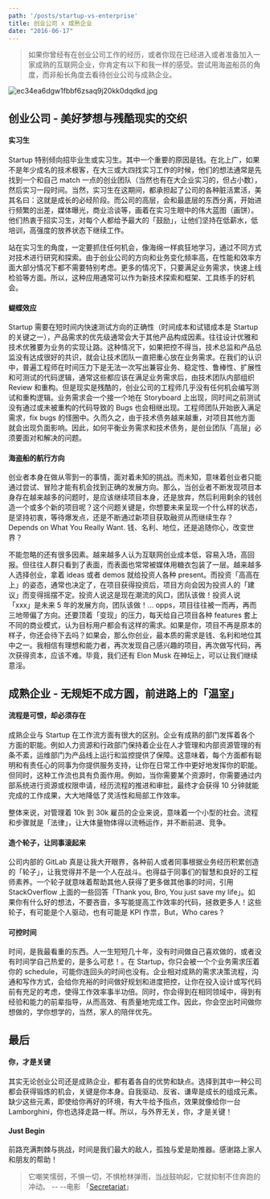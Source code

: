 ```yaml
---
path: '/posts/startup-vs-enterprise'
title: 创业公司 x 成熟企业
date: "2016-06-17"
---
```


> 如果你曾经有在创业公司工作的经历，或者你现在已经进入或者准备加入一家成熟的互联网企业，你肯定有以下和我一样的感受。尝试用海盗船员的角度，而非船长角度去看待创业公司与成熟企业。

![ec34ea6dgw1fbbf6zsaq9j20kk0dqdkd.jpg](//static.cnodejs.org/Fjf1IjkjLM-zkjZGX7z1TyaWoMU8)

## 创业公司 - 美好梦想与残酷现实的交织

#### 实习生

Startup 特别倾向招毕业生或实习生。其中一个重要的原因是钱。在北上广，如果不是年少成名的技术极客，在大三或大四找实习工作的时候，他们的想法通常是先找到一个和自己 match 一点的创业团队（当然也有在大企业实习的，但占小数），然后实习一段时间。当然，实习生在这期间，都承担起了公司的各种脏活累活，美其名曰：这就是成长的必经阶段。而公司的高层，会和最底层的东西分离，开始进行频繁的出差，媒体曝光，商业洽谈等，画着在实习生眼中的伟大蓝图（画饼）。他们热衷于招实习生，对每个人都给予最大的「鼓励」，让他们坚持在低薪水，低培训，高强度的放养状态下继续工作。

站在实习生的角度，一定要抓住任何机会，像海绵一样疯狂地学习，通过不同方式对技术进行研究和探索。由于创业公司的方向和业务变化频率高，在性能和效率方面大部分情况下都不需要特别考虑。更多的情况下，只要满足业务需求，快速上线检验等方面。所以，这种应用通常可以作为新技术探索和框架、工具练手的好机会。

#### 蝴蝶效应

Startup 需要在短时间内快速测试方向的正确性（时间成本和试错成本是 Startup 的关键之一），产品需求的优先级通常会大于其他产品构成因素。往往设计优雅和技术优雅要为业务的实现让路。这种情况下，如果把控不得当，技术总监和产品总监没有达成很好的共识，就会让技术团队一直把重心放在业务需求。在我们的认识中，普遍工程师在时间压力下是无法一次写出兼容业务、稳定性、鲁棒性、扩展性和可测试的代码逻辑，通常这些都应该在满足业务需求后，由技术团队内部组织 Review 和重构。但是现实是残酷的，创业公司的工程师几乎没有任何机会编写测试和重构逻辑。业务需求会一个接一个地在 Storyboard 上出现，同时间之前测试没有通过或未被重构的代码导致的 Bugs 也会相继出现。工程师团队开始嵌入满足需求，fix bugs 的怪圈中。久而久之，由于技术债务越来越重，对项目其他方面就会出现负面影响。因此，如何平衡业务需求和技术债务，是创业团队「高层」必须要面对和解决的问题。

#### 海盗船的航行方向

创业者本身在做从零到一的事情，面对着未知的挑战。而未知，意味着创业者只能通过尝试、冒险才能有机会找到正确的发展方向。那么，当创业者不断发现项目本身存在越来越多的问题时，是应该继续项目本身，还是放弃，然后利用剩余的钱创造一个或多个新的项目呢？这个问题关键是，你想要未来呈现一个什么样的状态，是坚持初衷，等待爆发点，还是不断通过新项目获取融资从而继续生存？Depends on What You Really Want. 钱、名利、地位，还是追随你心，改变世界？

不能忽略的还有很多因素。越来越多人认为互联网创业成本低，容易入场，高回报。但往往人群只看到了表面，而表面也常常被媒体用糖衣包装了一层。越来越多人选择创业，拿着 ideas 或者 demos 就给投资人各种 present。而投资「高高在上」的姿态，通常也决定了，在项目获得投资后，项目方向会因为投资人的「建议」而变得摇摆不定。投资人说这是现在潮流的风口，团队该做！投资人说 「xxx」是未来 5 年的发展方向，团队该做！... opps，项目往往被一而再，再而三地带偏了方向。还要顶着「变现」的压力，每天给自己项目各种 features 套上不同的商业模式，认为目标用户都会有这样的需求。如果是你，项目不再是原本的样子，你还会待下去吗？如果会，那么你创业，最本质的需求是钱、名利和地位其中之一。我相信有理想和能力者，再次发现自己感兴趣的项目，再次做写代码，再次获得资本，应该不难。毕竟，我们还有 Elon Musk 在神坛上，可以让我们继续意淫。

## 成熟企业 - 无规矩不成方圆，前进路上的「温室」

#### 流程是可恨，却必须存在

成熟企业与 Startup 在工作流方面有很大的区别。企业有成熟的部门发挥着各个方面的职能。例如人力资源和行政部门保持着企业在人才管理和内部资源管理的有条不紊，运维部门为产品线上运行和监控提供了保障。这意味着，每个方面都有聪明和有责任心的同事为你提供服务支持，让你在日常工作中更好地发挥你的职能。但同时，这种工作流也具有负面作用。例如，当你需要某个资源时，你需要通过内部系统进行资源或权限申请，经历流程的推进和审批，最终才会获得 10 分钟就能完成的工作成果，大大地降低了灵活性和局部工作效率。

整体来说，对管理着 10k 到 30k 雇员的企业来说，意味着一个小型的社会。流程和步骤就是「法律」，让大体量物体得以流畅运作，并不断前进、竞争。

#### 造个轮子，让同事滚起来

公司内部的 GitLab 真是让我大开眼界，各种前人或者同事根据业务经历积累创造的「轮子」，让我觉得并不是一个人在战斗。也得益于同事们的智慧和良好的工程师素养。一个轮子就意味着帮助其他人获得了更多做其他事的时间，引用 StackOverflow 上面的一些回答「Thank you, Bro, You just save my life」。如果你有什么好的想法，不要吝啬，多写能提高工作效率的代码，拯救更多人！这些轮子，有可能是个人驱动，也有可能是 KPI 作祟，But，Who cares ?

#### 可控时间

时间，是我最看重的东西。人一生短短几十年，没有时间做自己喜欢做的，或者没有时间学自己热爱的，是多么可悲！。在 Startup，你只会被一个个业务需求压着你的 schedule，可能你连回头的时间也没有。企业相对成熟的需求决策流程，沟通和写作方式，会给你充裕的时间做好规划和进度把控，让你在投入设计或写代码前有充足的考虑，使得工作效率事半功倍。同时，你会得到在相同领域中，得到有经验和能力的前辈指导，从而高效、有质量地完成工作。因此，你会空出时间做你想做的，学你想学的，当然，家人的陪伴优先。

## 最后

#### 你，才是关键

其实无论创业公司还是成熟企业，都有着各自的优势和缺点。选择到其中一种公司都会获得锻炼的机会，关键是你本身。自我驱动、反省、谦卑是成长的组成元素。缺少这些元素，即使给你再好的环境，有大牛给予指点，效果就像给你一台 Lamborghini，你也选择走路一样。所以，与外界无关，你，才是关键！

#### Just Begin

前路充满荆棘与挑战，时间是我们最大的敌人，孤独与爱是助推器。感谢路上家人和朋友的帮助！

> 它嘲笑懦弱，不惧一切，不惧枪林弹雨，当战鼓响起，它就抑制不住奔跑的冲动。
> -- --电影 「[Secretariat](http://www.imdb.com/title/tt1028576/)」
